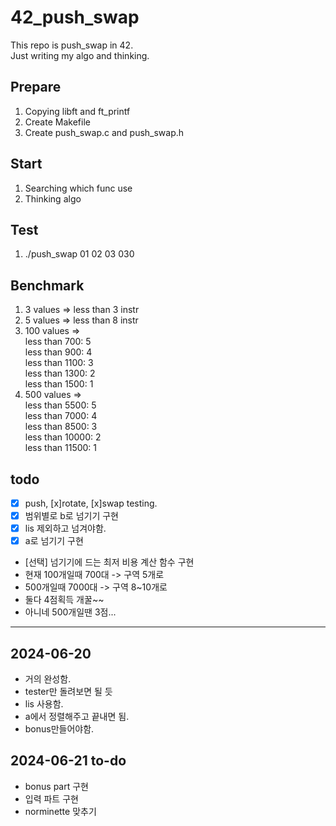 # 42_push_swap
This repo is push_swap in 42.  
Just writing my algo and thinking.  

## Prepare
1. Copying libft and ft_printf
2. Create Makefile
3. Create push_swap.c and push_swap.h

## Start
1. Searching which func use
2. Thinking algo

## Test
1. ./push_swap 01 02 03 030

## Benchmark
1. 3 values => less than 3 instr
2. 5 values => less than 8 instr
3. 100 values =>  
                 less than 700: 5  
                 less than 900: 4  
                 less than 1100: 3  
                 less than 1300: 2  
                 less than 1500: 1  
4. 500 values =>  
                 less than 5500: 5  
                 less than 7000: 4  
                 less than 8500: 3  
                 less than 10000: 2  
                 less than 11500: 1  

## todo
- [x] push, [x]rotate, [x]swap testing.
- [x] 범위별로 b로 넘기기 구현
- [x] lis 제외하고 넘겨야함.
- [x] a로 넘기기 구현
- [선택] 넘기기에 드는 최저 비용 계산 함수 구현
- 현재 100개일때 700대 -> 구역 5개로
- 500개일때 7000대 -> 구역 8~10개로
- 둘다 4점획득 개꿀~~
- 아니네 500개일땐 3점...
---
## 2024-06-20
- 거의 완성함.
- tester만 돌려보면 될 듯
- lis 사용함.
- a에서 정렬해주고 끝내면 됨.
- bonus만들어야함.
## 2024-06-21 to-do
- bonus part 구현
- 입력 파트 구현
- norminette 맞추기
